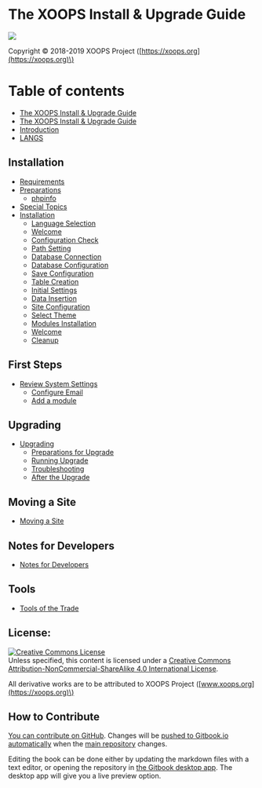 # The XOOPS Install & Upgrade Guide

![](.gitbook/assets/logoxoops.jpg)

Copyright © 2018-2019 XOOPS Project \([https://xoops.org](https://xoops.org)\)

# Table of contents

* [The XOOPS Install & Upgrade Guide](README.md)
* [The XOOPS Install & Upgrade Guide](en.md)
* [Introduction](introduction.md)
* [LANGS](langs.md)

## Installation

* [Requirements​](installation/requirements.md)
* [Preparations​](installation/preparations/README.md)
  * [phpinfo](installation/preparations/phpinfo.md)
* [Special Topics](installation/specialtopics.md)
* [​Installation​](installation/installation/README.md)
  * [Language Selection​](installation/installation/step-01.md)
  * [Welcome​](installation/installation/step-02.md)
  * [​Configuration Check​](installation/installation/step-03.md)
  * [​Path Setting​](installation/installation/step-04.md)
  * [Database Connection​](installation/installation/step-05.md)
  * [Database Configuration​](installation/installation/step-06.md)
  * [Save Configuration​](installation/installation/step-07.md)
  * [Table Creation​](installation/installation/step-08.md)
  * [Initial Settings​](installation/installation/step-09.md)
  * [​Data Insertion​](installation/installation/step-10.md)
  * [Site Configuration​](installation/installation/step-11.md)
  * [Select Theme​](installation/installation/step-12.md)
  * [Modules Installation​](installation/installation/step-13.md)
  * [​Welcome​](installation/installation/step-14.md)
  * [Cleanup​](installation/installation/step-20.md)

## First Steps

* [Review System Settings](first-steps/firststeps/README.md)
  * [Configure Emai​l](first-steps/firststeps/email.md)
  * [Add a module](first-steps/firststeps/modules.md)

## Upgrading

* [​Upgrading​](upgrading/upgrade/README.md)
  * [Preparations for Upgrade​](upgrading/upgrade/ustep-01.md)
  * [Running Upgrade​](upgrading/upgrade/ustep-02.md)
  * [Troubleshooting​](upgrading/upgrade/ustep-03.md)
  * [​After the Upgrade​](upgrading/upgrade/ustep-04.md)

## Moving a Site

* [Moving a Site](moving-a-site/moving.md)

## Notes for Developers

* [Notes for Developers](notes-for-developers/developers.md)

## Tools

* [Tools of the Trade](tools/tools.md)

## License:

[![Creative Commons License](https://i.creativecommons.org/l/by-nc-sa/4.0/88x31.png)](http://creativecommons.org/licenses/by-nc-sa/4.0/)  
Unless specified, this content is licensed under a [Creative Commons Attribution-NonCommercial-ShareAlike 4.0 International License](http://creativecommons.org/licenses/by-nc-sa/4.0/).

All derivative works are to be attributed to XOOPS Project \([www.xoops.org](https://xoops.org)\)

## How to Contribute

[You can contribute on GitHub](https://github.com/XoopsDocs/xoops-installation-guide). Changes will be [pushed to Gitbook.io automatically](https://www.gitbook.com/book/xoops/xoops-installation-guide/activity) when the [main repository](https://github.com/XoopsDocs/xoops-installation-guide) changes.

Editing the book can be done either by updating the markdown files with a text editor, or opening the repository in [the Gitbook desktop app](https://github.com/GitbookIO/editor/blob/master/README.md). The desktop app will give you a live preview option.

